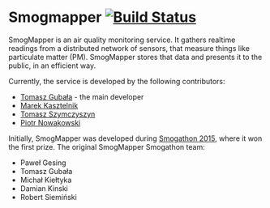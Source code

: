 # Smogmapper [![Build Status](https://travis-ci.org/Nuanda/smogmapper.svg)](https://travis-ci.org/Nuanda/smogmapper)

SmogMapper is an air quality monitoring service. It gathers realtime readings from a distributed network of
sensors, that measure things like particulate matter (PM). SmogMapper stores that data and presents it to the
public, in an efficient way.

Currently, the service is developed by the following contributors:
* [Tomasz Gubała](https://github.com/Nuanda) - the main developer
* [Marek Kasztelnik](https://github.com/mkasztelnik)
* [Tomasz Szymczyszyn](https://github.com/kammerer)
* [Piotr Nowakowski](https://github.com/nowakowski)

Initially, SmogMapper was developed during [Smogathon 2015](http://www.smogathon.pl/), where it won the first
prize. The original SmogMapper Smogathon team:
* Paweł Gesing
* Tomasz Gubała
* Michał Kiełtyka
* Damian Kinski
* Robert Siemiński
